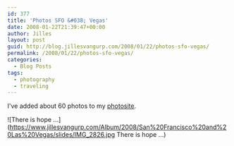 ```yaml
---
id: 377
title: 'Photos SFO &#038; Vegas'
date: 2008-01-22T21:39:47+00:00
author: Jilles
layout: post
guid: http://blog.jillesvangurp.com/2008/01/22/photos-sfo-vegas/
permalink: /2008/01/22/photos-sfo-vegas/
categories:
  - Blog Posts
tags:
  - photography
  - traveling
---
```

I've added about 60 photos to my <a href="http://photos.jillesvangurp.com/Album/2008/San%20Francisco%20and%20Las%20Vegas/index.html">photosite</a>.

![There is hope ...](https://www.jillesvangurp.com/Album/2008/San%20Francisco%20and%20Las%20Vegas/slides/IMG_2826.jpg There is hope ...)